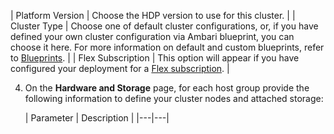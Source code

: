 | Platform Version | Choose the HDP version to use for this cluster. |
| Cluster Type | Choose one of default cluster configurations, or, if you have defined your own cluster configuration via Ambari blueprint, you can choose it here. For more information on default and custom blueprints, refer to [Blueprints](blueprints.md). |
| Flex Subscription | This option will appear if you have configured your deployment for a [Flex subscription](get-help.md#flex-subscription). |

4. On the **Hardware and Storage** page, for each host group provide the following information to define your cluster nodes and attached storage:
    
    | Parameter | Description |
|---|---|